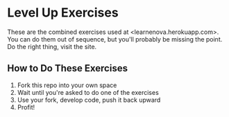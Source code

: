 # Level Up Exercises

These are the combined exercises used at <learnenova.herokuapp.com>. You can do them out of sequence, but you'll probably be missing the point. Do the right thing, visit the site.

## How to Do These Exercises

1. Fork this repo into your own space
2. Wait until you're asked to do one of the exercises
3. Use your fork, develop code, push it back upward
4. Profit!
